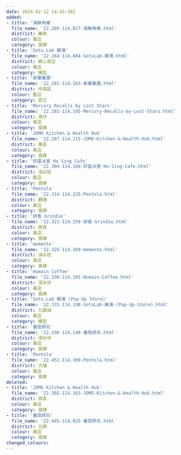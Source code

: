 ```yaml
---
date: 2024-02-12 14:43:38Z
added:
- title: '海鮮角樂'
  file_name: '22.205-114.027-海鮮角樂.html'
  district: 離島
  colour: 黃店
  category: 食肆
- title: 'Soto.Lab 蘇濤'
  file_name: '22.264-114.084-SotoLab-蘇濤.html'
  district: 網上商店
  colour: 黃店
  category: 模型
- title: '新華集團'
  file_name: '22.281-114.163-新華集團.html'
  district: 中西區
  colour: 藍店
  category: 其它
- title: 'Mercury Recalls by Lost Stars'
  file_name: '22.281-114.185-Mercury-Recalls-by-Lost-Stars.html'
  district: 灣仔
  colour: 黃店
  category: 食肆
- title: 'JOMO Kitchen & Health Hub'
  file_name: '22.287-114.215-JOMO-Kitchen-&-Health-Hub.html'
  district: 東區
  colour: 黃店
  category: 食肆
- title: '好盛冰室 Ho Sing Cafe'
  file_name: '22.304-114.168-好盛冰室-Ho-Sing-Cafe.html'
  district: 油尖旺
  colour: 藍店
  category: 食肆
- title: 'Pentola'
  file_name: '22.314-114.225-Pentola.html'
  district: 觀塘
  colour: 黃店
  category: 食肆
- title: '研香 Grindie'
  file_name: '22.321-114.258-研香-Grindie.html'
  district: 西貢
  colour: 黃店
  category: 食肆
- title: 'memento'
  file_name: '22.325-114.169-memento.html'
  district: 油尖旺
  colour: 黃店
  category: 食肆
- title: 'Humain Coffee'
  file_name: '22.330-114.165-Humain-Coffee.html'
  district: 深水埗
  colour: 黃店
  category: 食肆
- title: 'Soto.Lab 蘇濤 (Pop-Up Store)'
  file_name: '22.331-114.198-SotoLab-蘇濤-(Pop-Up-Store).html'
  district: 九龍城
  colour: 黃店
  category: 模型
- title: '番茄師兄'
  file_name: '22.336-114.148-番茄師兄.html'
  district: 深水埗
  colour: 黃店
  category: 食肆
- title: 'Pentola'
  file_name: '22.452-114.169-Pentola.html'
  district: 大埔
  colour: 黃店
  category: 食肆
deleted:
- title: 'JOMO Kitchen & Health Hub'
  file_name: '22.302-114.263-JOMO-Kitchen-&-Health-Hub.html'
  district: 西貢
  colour: 黃店
  category: 食肆
- title: '番茄師兄'
  file_name: '22.445-114.025-番茄師兄.html'
  district: 元朗
  colour: 黃店
  category: 食肆
changed_colours:
---
```


